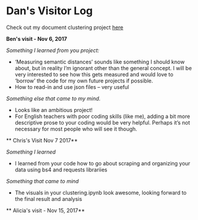 # Dan's Visitor Log
Check out my document clustering project [here](https://github.com/Data-Science-for-Linguists/dan_project)


**Ben's visit - Nov 6, 2017**  

*Something I learned from you project:*  
-	‘Measuring semantic distances’ sounds like something I should know about, but in reality I’m ignorant other than the general concept. I will be very interested to see how this gets measured and would love to ‘borrow’ the code for my own future projects if possible.  
-	How to read-in and use json files – very useful  

*Something else that came to my mind.*  
-	Looks like an ambitious project!  
-	For English teachers with poor coding skills (like me), adding a bit more descriptive prose to your coding would be very helpful. Perhaps it’s not necessary for most people who will see it though.  

** Chris's Visit Nov 7 2017**

*Something I learned*
- I learned from your code how to go about scraping and organizing your data using bs4 and requests librariies

*Something that came to mind*
- The visuals in your clustering.ipynb look awesome, looking forward to the final result and analysis  

** Alicia's visit - Nov 15, 2017**

